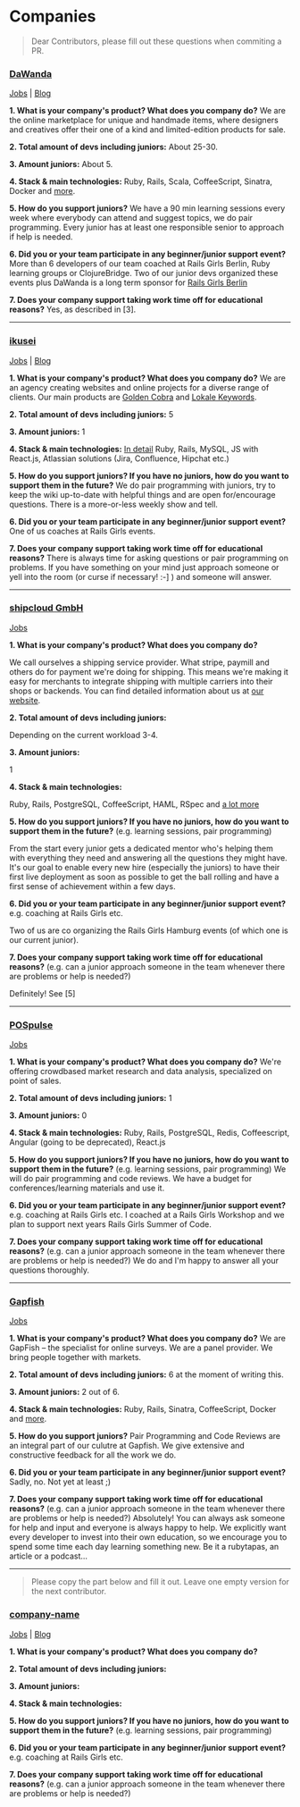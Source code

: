 # Companies
> Dear Contributors, please fill out these questions when commiting a PR.

### [DaWanda](en.dawanda.com/)
[Jobs](http://jobs.dawanda.com) | [Blog](http://www.codeoclock.com/)

**1. What is your company's product? What does you company do?**
We are the online marketplace for unique and handmade items, where designers and creatives offer their one of a kind and limited-edition products for sale.

**2. Total amount of devs including juniors:** About 25-30.

**3. Amount juniors:**  About 5.

**4. Stack & main technologies:**
Ruby, Rails, Scala, CoffeeScript, Sinatra, Docker and [more](http://stackshare.io/dawanda-gmbh).

**5. How do you support juniors?**
We have a 90 min learning sessions every week where everybody can attend and suggest topics, we do pair programming. Every junior has at least one responsible senior to approach if help is needed.

**6. Did you or your team participate in any beginner/junior support event?**
More than 6 developers of our team coached at Rails Girls Berlin, Ruby learning groups or ClojureBridge. Two of our junior devs organized these events plus DaWanda is a long term sponsor for [Rails Girls Berlin](http://railsgirlsberlin.de/)

**7. Does your company support taking work time off for educational reasons?**
Yes, as described in [3].

---

### [ikusei](http://www.ikusei.de)
[Jobs](http://www.ikusei.de/jobs) | [Blog](http://www.ikusei.de/agentur/blog)

**1. What is your company's product? What does you company do?**
We are an agency creating websites and online projects for a diverse range of clients. Our main products are [Golden Cobra](https://github.com/ikusei/Goldencobra/) and [Lokale Keywords](http://lokale-keywords.de/).

**2. Total amount of devs including juniors:**
5

**3. Amount juniors:**
1

**4. Stack & main technologies:**
[In detail](http://www.ikusei.de/agentur/blog/our-tech-stack)
Ruby, Rails, MySQL, JS with React.js, Atlassian solutions (Jira, Confluence, Hipchat etc.)

**5. How do you support juniors? If you have no juniors, how do you want to support them in the future?**
We do pair programming with juniors, try to keep the wiki up-to-date with helpful things and are open for/encourage questions. There is a more-or-less weekly show and tell.

**6. Did you or your team participate in any beginner/junior support event?**
One of us coaches at Rails Girls events.

**7. Does your company support taking work time off for educational reasons?**
There is always time for asking questions or pair programming on problems. If you have something on your mind just approach someone or yell into the room (or curse if necessary! :-] ) and someone will answer.

---


### [shipcloud GmbH](https://www.shipcloud.io)  
[Jobs](https://www.shipcloud.io/en/company/jobs)

**1. What is your company's product? What does you company do?**

We call ourselves a shipping service provider. What stripe, paymill and others do for payment we're doing for shipping. This means we're making it easy for merchants to integrate shipping with multiple carriers into their shops or backends. You can find detailed information about us at [our website](https://www.shipcloud.io/en/company/about).

**2. Total amount of devs including juniors:**

Depending on the current workload 3-4.

**3. Amount juniors:**

1

**4. Stack & main technologies:**

Ruby, Rails, PostgreSQL, CoffeeScript, HAML, RSpec and [a lot more](http://stackshare.io/shipcloud-gmbh)

**5. How do you support juniors? If you have no juniors, how do you want to support them in the future?** (e.g. learning sessions, pair programming)

From the start every junior gets a dedicated mentor who's helping them with everything they need and answering all the questions they might have. It's our goal to enable every new hire (especially the juniors) to have their first live deployment as soon as possible to get the ball rolling and have a first sense of achievement within a few days.

**6. Did you or your team participate in any beginner/junior support event?** e.g. coaching at Rails Girls etc.

Two of us are co organizing the Rails Girls Hamburg events (of which one is our current junior).

**7. Does your company support taking work time off for educational reasons?** (e.g. can a junior approach someone in the team whenever there are problems or help is needed?)

Definitely! See [5]

---
### [POSpulse](http://pospulse.com)
[Jobs](https://24insights.softgarden.io/vacancies?0)

**1. What is your company's product? What does you company do?**
We're offering crowdbased market research and data analysis, specialized
on point of sales.

**2. Total amount of devs including juniors:**
1

**3. Amount juniors:**
0

**4. Stack & main technologies:**
Ruby, Rails, PostgreSQL, Redis, Coffeescript, Angular (going to be deprecated), React.js

**5. How do you support juniors? If you have no juniors, how do you want to support them in the future?** (e.g. learning sessions, pair programming)
We will do pair programming and code reviews. We have a budget for
conferences/learning materials and use it.

**6. Did you or your team participate in any beginner/junior support event?** e.g. coaching at Rails Girls etc.
I coached at a Rails Girls Workshop and we plan to support next years Rails Girls Summer of Code.

**7. Does your company support taking work time off for educational reasons?** (e.g. can a junior approach someone in the team whenever there are problems or help is needed?)
We do and I'm happy to answer all your questions thoroughly.

---

### [Gapfish](http://www.gapfish.com/en/)
[Jobs](http://www.gapfish.com/de/team/) 

**1. What is your company's product? What does you company do?**
We are GapFish – the specialist for online surveys. We are a panel provider. We bring people together with markets.

**2. Total amount of devs including juniors:** 6 at the moment of writing this.

**3. Amount juniors:**  2 out of 6.

**4. Stack & main technologies:**
Ruby, Rails, Sinatra, CoffeeScript, Docker and [more](http://stackshare.io/gapfish-gmbh).

**5. How do you support juniors?**
Pair Programming and Code Reviews are an integral part of our culutre at Gapfish. We give extensive and constructive feedback for all the work we do.

**6. Did you or your team participate in any beginner/junior support event?**
Sadly, no. Not yet at least ;)

**7. Does your company support taking work time off for educational reasons?** (e.g. can a junior approach someone in the team whenever there are problems or help is needed?)
Absolutely! You can always ask someone for help and input and everyone is always happy to help. We explicitly want every developer to invest into their own education, so we encourage you to spend some time each day learning something new. Be it a rubytapas, an article or a podcast...

---

> Please copy the part below and fill it out. Leave one empty version for the next contributor.

### [company-name](link)

[Jobs](link) | [Blog](link)

**1. What is your company's product? What does you company do?**

**2. Total amount of devs including juniors:**

**3. Amount juniors:**

**4. Stack & main technologies:**

**5. How do you support juniors? If you have no juniors, how do you want to support them in the future?** (e.g. learning sessions, pair programming)

**6. Did you or your team participate in any beginner/junior support event?** e.g. coaching at Rails Girls etc.

**7. Does your company support taking work time off for educational reasons?** (e.g. can a junior approach someone in the team whenever there are problems or help is needed?)
